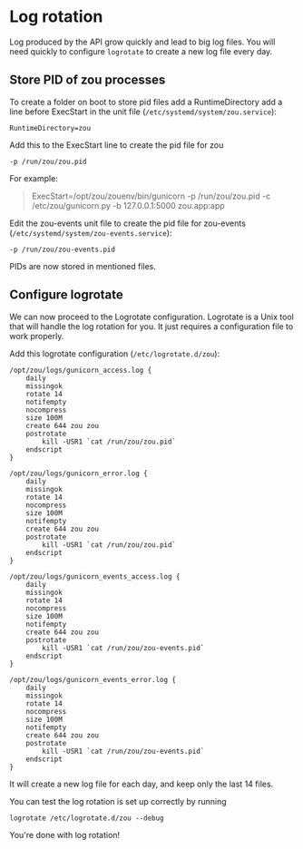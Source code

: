 # Log rotation

Log produced by the API grow quickly and lead to big log files. You will need
quickly to configure `logrotate` to create a new log file every day.


## Store PID of zou processes

To create a folder on boot to store pid files add a RuntimeDirectory add a line
before ExecStart in the unit file
(`/etc/systemd/system/zou.service`):

```
RuntimeDirectory=zou
```

Add this to the ExecStart line to create the pid file for zou

```
-p /run/zou/zou.pid
```
For example:
> ExecStart=/opt/zou/zouenv/bin/gunicorn -p /run/zou/zou.pid  -c /etc/zou/gunicorn.py -b 127.0.0.1:5000 zou.app:app

Edit the zou-events unit file to create the pid file for zou-events  
(`/etc/systemd/system/zou-events.service`):

```
-p /run/zou/zou-events.pid
```

PIDs are now stored in mentioned files. 

## Configure logrotate

We can now proceed to the Logrotate configuration. Logrotate is a Unix tool 
that will handle the log rotation for you. It just requires a configuration 
file to work properly.

Add this logrotate configuration (`/etc/logrotate.d/zou`):

```
/opt/zou/logs/gunicorn_access.log {
    daily
    missingok
    rotate 14
    notifempty
    nocompress
    size 100M
    create 644 zou zou
    postrotate
        kill -USR1 `cat /run/zou/zou.pid`
    endscript
}

/opt/zou/logs/gunicorn_error.log {
    daily
    missingok
    rotate 14
    nocompress
    size 100M
    notifempty
    create 644 zou zou
    postrotate
        kill -USR1 `cat /run/zou/zou.pid`
    endscript
}

/opt/zou/logs/gunicorn_events_access.log {
    daily
    missingok
    rotate 14
    nocompress
    size 100M
    notifempty
    create 644 zou zou
    postrotate
        kill -USR1 `cat /run/zou/zou-events.pid`
    endscript
}

/opt/zou/logs/gunicorn_events_error.log {
    daily
    missingok
    rotate 14
    nocompress
    size 100M
    notifempty
    create 644 zou zou
    postrotate
        kill -USR1 `cat /run/zou/zou-events.pid`
    endscript
}
```

It will create a new log file for each day, and keep only the last 14 files.

You can test the log rotation is set up correctly by running
```
logrotate /etc/logrotate.d/zou --debug
```
You're done with log rotation!
